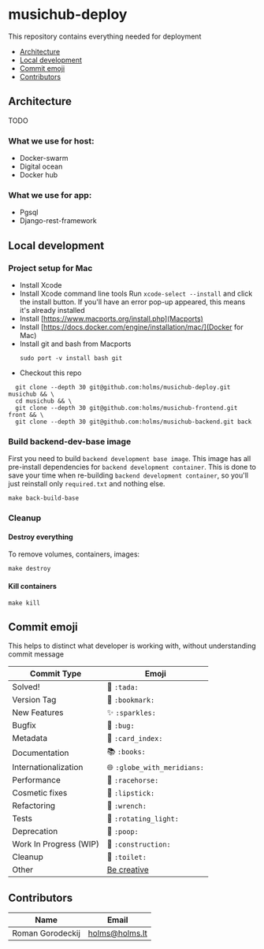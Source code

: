 # musichub-deploy

This repository contains everything needed for deployment

* [Architecture](#architecture)
* [Local development](#local-development)
* [Commit emoji](#commit-emoji)
* [Contributors](#contributors)

## Architecture 

TODO

### What we use for host:

* Docker-swarm
* Digital ocean
* Docker hub

### What we use for app:

* Pgsql
* Django-rest-framework

## Local development

### Project setup for Mac

* Install Xcode
* Install Xcode command line tools
  Run `xcode-select --install` and click the install button. If you'll have an error pop-up appeared, this means it's already installed
* Install [https://www.macports.org/install.php](Macports)
* Install [https://docs.docker.com/engine/installation/mac/](Docker for Mac)
* Install git and bash from Macports
  ```
  sudo port -v install bash git
  ```
* Checkout this repo

```
  git clone --depth 30 git@github.com:holms/musichub-deploy.git musichub && \
  cd musichub && \
  git clone --depth 30 git@github.com:holms/musichub-frontend.git front && \
  git clone --depth 30 git@github.com:holms/musichub-backend.git back
```

### Build backend-dev-base image

First you need to build `backend development base image`. This image has all pre-install dependencies for `backend development container`. This is done to save your time when re-building `backend development container`, so you'll just reinstall only `required.txt` and nothing else.

```
make back-build-base
```

### Cleanup

#### Destroy everything

To remove volumes, containers, images:
```
make destroy
```

#### Kill containers

```
make kill
```

## Commit emoji

This helps to distinct what developer is working with, without understanding commit message

Commit Type | Emoji
----------  | -------------
Solved! | :tada: `:tada:`
Version Tag | :bookmark: `:bookmark:`
New Features | :sparkles: `:sparkles:`
Bugfix | :bug: `:bug:`
Metadata | :card_index: `:card_index:`
Documentation | :books: `:books:`
Internationalization | :globe_with_meridians: `:globe_with_meridians:`
Performance | :racehorse: `:racehorse:`
Cosmetic fixes | :lipstick: `:lipstick:`
Refactoring | :wrench: `:wrench:`
Tests | :rotating_light: `:rotating_light:`
Deprecation | :poop: `:poop:`
Work In Progress (WIP) | :construction: `:construction:`
Cleanup | :toilet: `:toilet:`
Other | [Be creative](http://www.emoji-cheat-sheet.com/)

## Contributors
Name             | Email          |
---------------- | -------------- |
Roman Gorodeckij | holms@holms.lt |

